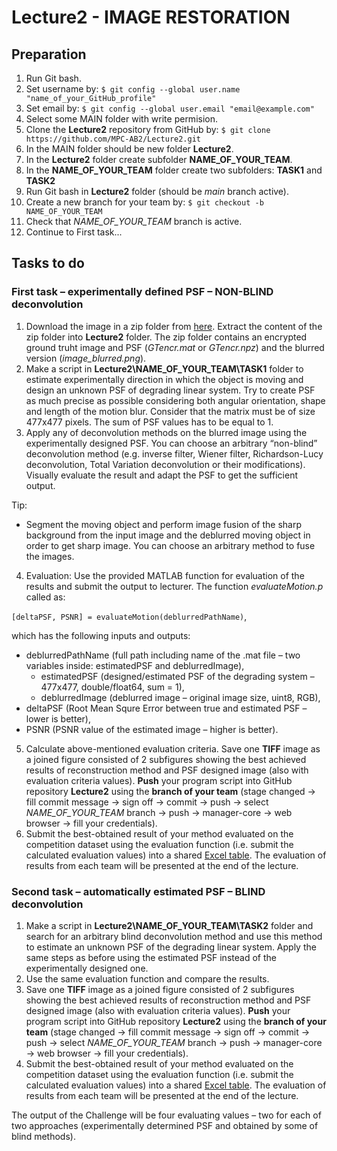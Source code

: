 # Lecture2 - IMAGE RESTORATION

## Preparation

1. Run Git bash.
2. Set username by: `$ git config --global user.name "name_of_your_GitHub_profile"`
3. Set email by: `$ git config --global user.email "email@example.com"`
4. Select some MAIN folder with write permision.
5. Clone the **Lecture2** repository from GitHub by: `$ git clone https://github.com/MPC-AB2/Lecture2.git`
6. In the MAIN folder should be new folder **Lecture2**.
7. In the **Lecture2** folder create subfolder **NAME_OF_YOUR_TEAM**.
8. In the **NAME_OF_YOUR_TEAM** folder create two subfolders: **TASK1** and **TASK2**
9. Run Git bash in **Lecture2** folder (should be *main* branch active).
10. Create a new branch for your team by: `$ git checkout -b NAME_OF_YOUR_TEAM`
11. Check that  *NAME_OF_YOUR_TEAM* branch is active.
12. Continue to First task...

## Tasks to do

### First task – experimentally defined PSF – NON-BLIND deconvolution

1. Download the image in a zip folder from [here](https://www.vut.cz/www_base/vutdisk.php?i=284634ab51). Extract the content of the zip folder into **Lecture2** folder. The zip folder contains an encrypted ground truht image and PSF (*GTencr.mat* or *GTencr.npz*) and the blurred version (*image_blurred.png*).
2. Make a script in **Lecture2\NAME_OF_YOUR_TEAM\TASK1** folder to estimate experimentally direction in which the object is moving and design an unknown PSF of degrading linear system. Try to create PSF as much precise as possible considering both angular orientation, shape and length of the motion blur. Consider that the matrix must be of size 477x477 pixels. The sum of PSF values has to be equal to 1.
3. Apply any of deconvolution methods on the blurred image using the experimentally designed PSF. You can choose an arbitrary “non-blind” deconvolution method (e.g. inverse filter, Wiener filter, Richardson-Lucy deconvolution, Total Variation deconvolution or their modifications). Visually evaluate the result and adapt the PSF to get the sufficient output.

Tip:
* Segment the moving object and perform image fusion of the sharp background from the input image and the deblurred moving object in order to get sharp image. You can choose an arbitrary method to fuse the images.

4. Evaluation:
Use the provided MATLAB function for evaluation of the results and submit the output to lecturer. The function *evaluateMotion.p* called as:

`[deltaPSF, PSNR] = evaluateMotion(deblurredPathName)`,

which has the following inputs and outputs:
* deblurredPathName (full path including name of the .mat file – two variables inside: estimatedPSF and deblurredImage),
  * estimatedPSF (designed/estimated PSF of the degrading system – 477x477, double/float64, sum = 1),
  * deblurredImage (deblurred image – original image size, uint8, RGB),
* deltaPSF (Root Mean Squre Error between true and estimated PSF – lower is better),
* PSNR (PSNR value of the estimated image – higher is better).

5. Calculate above-mentioned evaluation criteria. Save one **TIFF** image as a joined figure consisted of 2 subfigures showing the best achieved results of reconstruction method and PSF designed image (also with evaluation criteria values). **Push** your program script into GitHub repository **Lecture2** using the **branch of your team** (stage changed -> fill commit message -> sign off -> commit -> push -> select *NAME_OF_YOUR_TEAM* branch -> push -> manager-core -> web browser -> fill your credentials).
6. Submit the best-obtained result of your method evaluated on the competition dataset using the evaluation function (i.e. submit the calculated evaluation values) into a shared [Excel table](https://docs.google.com/spreadsheets/d/1Dcqqtwp8hEBAzghURJAHd9Jq7d0nSY__/edit?usp=sharing&ouid=112211468254352441667&rtpof=true&sd=true). The evaluation of results from each team will be presented at the end of the lecture.

### Second task – automatically estimated PSF – BLIND deconvolution

1. Make a script in **Lecture2\NAME_OF_YOUR_TEAM\TASK2** folder and search for an arbitrary blind deconvolution method and use this method to estimate an unknown PSF of the degrading linear system. Apply the same steps as before using the estimated PSF instead of the experimentally designed one.
2. Use the same evaluation function and compare the results.
3. Save one **TIFF** image as a joined figure consisted of 2 subfigures showing the best achieved results of reconstruction method and PSF designed image (also with evaluation criteria values). **Push** your program script into GitHub repository **Lecture2** using the **branch of your team** (stage changed -> fill commit message -> sign off -> commit -> push -> select *NAME_OF_YOUR_TEAM* branch -> push -> manager-core -> web browser -> fill your credentials).
4. Submit the best-obtained result of your method evaluated on the competition dataset using the evaluation function (i.e. submit the calculated evaluation values) into a shared [Excel table](https://docs.google.com/spreadsheets/d/1Dcqqtwp8hEBAzghURJAHd9Jq7d0nSY__/edit?usp=sharing&ouid=112211468254352441667&rtpof=true&sd=true). The evaluation of results from each team will be presented at the end of the lecture.

The output of the Challenge will be four evaluating values – two for each of two approaches (experimentally determined PSF and obtained by some of blind methods).
